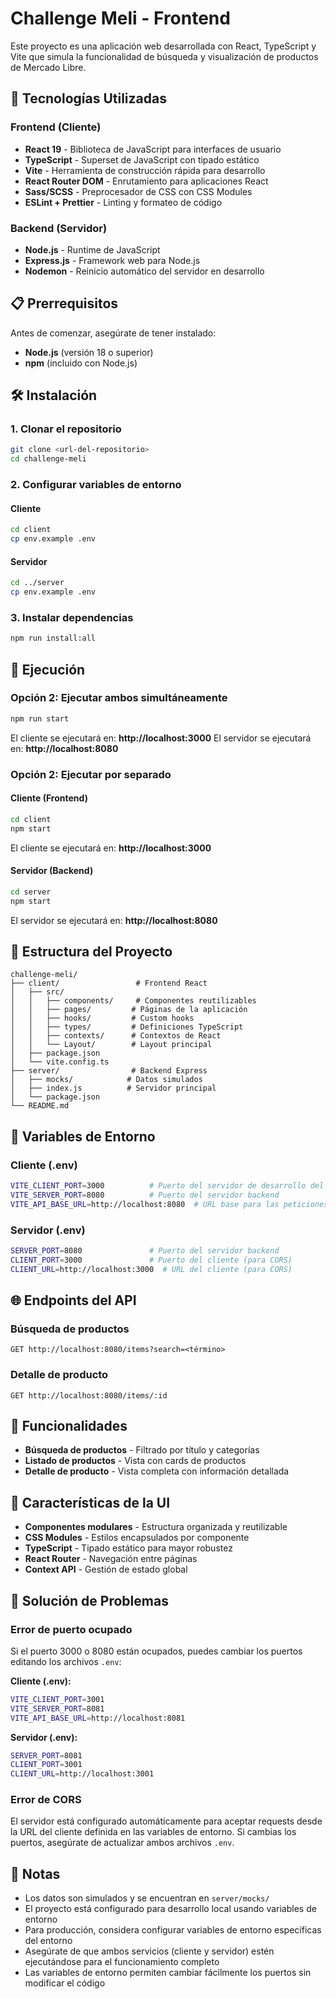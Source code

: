 # Challenge Meli - Frontend

Este proyecto es una aplicación web desarrollada con React, TypeScript y Vite que simula la funcionalidad de búsqueda y visualización de productos de Mercado Libre.

## 🚀 Tecnologías Utilizadas

### Frontend (Cliente)
- **React 19** - Biblioteca de JavaScript para interfaces de usuario
- **TypeScript** - Superset de JavaScript con tipado estático
- **Vite** - Herramienta de construcción rápida para desarrollo
- **React Router DOM** - Enrutamiento para aplicaciones React
- **Sass/SCSS** - Preprocesador de CSS con CSS Modules
- **ESLint + Prettier** - Linting y formateo de código

### Backend (Servidor)
- **Node.js** - Runtime de JavaScript
- **Express.js** - Framework web para Node.js
- **Nodemon** - Reinicio automático del servidor en desarrollo

## 📋 Prerrequisitos

Antes de comenzar, asegúrate de tener instalado:

- **Node.js** (versión 18 o superior)
- **npm** (incluido con Node.js)


## 🛠️ Instalación

### 1. Clonar el repositorio
```bash
git clone <url-del-repositorio>
cd challenge-meli
```

### 2. Configurar variables de entorno

#### Cliente
```bash
cd client
cp env.example .env
```

#### Servidor
```bash
cd ../server
cp env.example .env
```

### 3. Instalar dependencias
```bash
npm run install:all
```


## 🚀 Ejecución

### Opción 2: Ejecutar ambos simultáneamente

```bash
npm run start
```
El cliente se ejecutará en: **http://localhost:3000**
El servidor se ejecutará en: **http://localhost:8080**

### Opción 2: Ejecutar por separado

#### Cliente (Frontend)
```bash
cd client
npm start
```
El cliente se ejecutará en: **http://localhost:3000**

#### Servidor (Backend)
```bash
cd server
npm start
```
El servidor se ejecutará en: **http://localhost:8080**

## 📁 Estructura del Proyecto

```
challenge-meli/
├── client/                 # Frontend React
│   ├── src/
│   │   ├── components/     # Componentes reutilizables
│   │   ├── pages/         # Páginas de la aplicación
│   │   ├── hooks/         # Custom hooks
│   │   ├── types/         # Definiciones TypeScript
│   │   ├── contexts/      # Contextos de React
│   │   └── Layout/        # Layout principal
│   ├── package.json
│   └── vite.config.ts
├── server/                # Backend Express
│   ├── mocks/            # Datos simulados
│   ├── index.js          # Servidor principal
│   └── package.json
└── README.md
```

## 🔧 Variables de Entorno

### Cliente (.env)
```bash
VITE_CLIENT_PORT=3000          # Puerto del servidor de desarrollo del cliente
VITE_SERVER_PORT=8080          # Puerto del servidor backend
VITE_API_BASE_URL=http://localhost:8080  # URL base para las peticiones a la API
```

### Servidor (.env)
```bash
SERVER_PORT=8080               # Puerto del servidor backend
CLIENT_PORT=3000               # Puerto del cliente (para CORS)
CLIENT_URL=http://localhost:3000  # URL del cliente (para CORS)
```
## 🌐 Endpoints del API

### Búsqueda de productos
```
GET http://localhost:8080/items?search=<término>
```

### Detalle de producto
```
GET http://localhost:8080/items/:id
```

## 🎯 Funcionalidades

- **Búsqueda de productos** - Filtrado por título y categorías
- **Listado de productos** - Vista con cards de productos
- **Detalle de producto** - Vista completa con información detallada

## 🎨 Características de la UI

- **Componentes modulares** - Estructura organizada y reutilizable
- **CSS Modules** - Estilos encapsulados por componente
- **TypeScript** - Tipado estático para mayor robustez
- **React Router** - Navegación entre páginas
- **Context API** - Gestión de estado global

## 🐛 Solución de Problemas

### Error de puerto ocupado
Si el puerto 3000 o 8080 están ocupados, puedes cambiar los puertos editando los archivos `.env`:

**Cliente (.env):**
```bash
VITE_CLIENT_PORT=3001
VITE_SERVER_PORT=8081
VITE_API_BASE_URL=http://localhost:8081
```

**Servidor (.env):**
```bash
SERVER_PORT=8081
CLIENT_PORT=3001
CLIENT_URL=http://localhost:3001
```

### Error de CORS
El servidor está configurado automáticamente para aceptar requests desde la URL del cliente definida en las variables de entorno. Si cambias los puertos, asegúrate de actualizar ambos archivos `.env`.

## 📝 Notas

- Los datos son simulados y se encuentran en `server/mocks/`
- El proyecto está configurado para desarrollo local usando variables de entorno
- Para producción, considera configurar variables de entorno específicas del entorno
- Asegúrate de que ambos servicios (cliente y servidor) estén ejecutándose para el funcionamiento completo
- Las variables de entorno permiten cambiar fácilmente los puertos sin modificar el código


